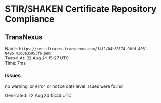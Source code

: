 # STIR/SHAKEN Certificate Repository Compliance

## TransNexus

Name: `https://certificates.transnexus.com/345J/04b50174-96dd-4031-8495-41c0a35953f6.pem`\
Tested At: 22 Aug 24 15:27 UTC\
Time: 7ms

### Issues

no warning, or error, or notice date level issues were found

Generated: 22 Aug 24 15:44 UTC